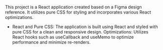 This project is a React application created based on a Figma design reference. It utilizes pure CSS for styling and incorporates various React optimizations.

- React and Pure CSS: The application is built using React and styled with pure CSS for a clean and responsive design.
Optimizations: Utilizes React hooks such as useCallback and useMemo to optimize performance and minimize re-renders.